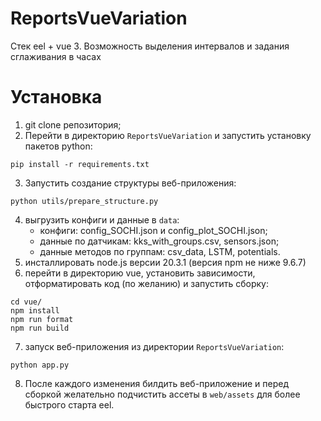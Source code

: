 # ReportsVueVariation
Стек eel + vue 3. Возможность выделения интервалов и задания сглаживания в часах

# Установка

1) git clone репозитория;
2) Перейти в директорию `ReportsVueVariation` и запустить установку пакетов python:
```
pip install -r requirements.txt
```
3) Запустить создание структуры веб-приложения:
```
python utils/prepare_structure.py
```
4) выгрузить конфиги и данные в `data`:
	- конфиги: config_SOCHI.json и config_plot_SOCHI.json;
	- данные по датчикам: kks_with_groups.csv, sensors.json;
	- данные методов по группам: csv_data, LSTM, potentials.
5) инсталлировать node.js версии 20.3.1 (версия npm не ниже 9.6.7)
6) перейти в директорию vue, установить зависимости, отформатировать код (по желанию) и запустить сборку: 
```
cd vue/
npm install
npm run format
npm run build
```
7) запуск веб-приложения из директории `ReportsVueVariation`:
```
python app.py
```
8) После каждого изменения билдить веб-приложение и перед сборкой желательно подчистить ассеты в `web/assets` для более быстрого старта eel.